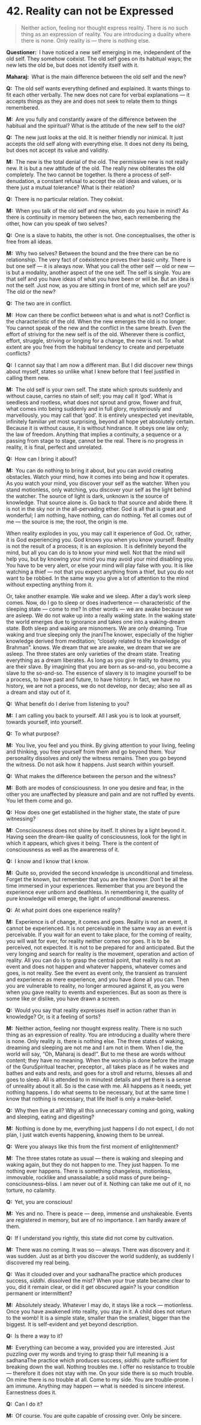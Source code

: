 # 42. Reality can not be Expressed

>Neither action, feeling nor thought express reality. There is no such thing as an expression of reality. You are introducing a duality where there is none. Only reality is — there is nothing else.

**Questioner:**&ensp;I have noticed a new self emerging in me, independent of the old self. They somehow coëxist. The old self goes on its habitual ways; the new lets the old be, but does not identify itself with it.

**Maharaj:**&ensp;What is the main difference between the old self and the new?

**Q:**&ensp;The old self wants everything defined and explained. It wants things to fit each other verbally. The new does not care for verbal explanations — it accepts things as they are and does not seek to relate them to things remembered.

**M:**&ensp;Are you fully and constantly aware of the difference between the habitual and the spiritual? What is the attitude of the new self to the old?

**Q:**&ensp;The new just looks at the old. It is neither friendly nor inimical. It just accepts the old self along with everything else. It does not deny its being, but does not accept its value and validity.

**M:**&ensp;The new is the total denial of the old. The permissive new is not really new. It is but a new attitude of the old. The really new obliterates the old completely. The two cannot be together. Is there a process of self-denudation, a constant refusal to accept the old ideas and values, or is there just a mutual tolerance? What is their relation?

**Q:**&ensp;There is no particular relation. They coëxist.

**M:**&ensp;When you talk of the old self and new, whom do you have in mind? As there is continuity in memory between the two, each remembering the other, how can you speak of two selves?

**Q:**&ensp;One is a slave to habits, the other is not. One conceptualises, the other is free from all ideas.

**M:**&ensp;Why two selves? Between the bound and the free there can be no relationship. The very fact of coëxistence proves their basic unity. There is but one self — it is always *now*. What you call the other self — old or new — is but a modality, another aspect of the one self. The self is single. You are that self and you have ideas of what you have been or will be. But an idea is not the self. Just now, as you are sitting in front of me, which self are you? The old or the new?

**Q:**&ensp;The two are in conflict.

**M:**&ensp;How can there be conflict between what is and what is not? Conflict is the characteristic of the old. When the new emerges the old is no longer. You cannot speak of the new and the conflict in the same breath. Even the effort of striving for the new self is of the old. Wherever there is conflict, effort, struggle, striving or longing for a change, the new is not. To what extent are you free from the habitual tendency to create and perpetuate conflicts?

**Q:**&ensp;I cannot say that I am now a different man. But I did discover new things about myself, states so unlike what I knew before that I feel justified in calling them new.

**M:**&ensp;The old self is your own self. The state which sprouts suddenly and without cause, carries no stain of self; you may call it ‘god’. What is seedless and rootless, what does not sprout and grow, flower and fruit, what comes into being suddenly and in full glory, mysteriously and marvellously, you may call that ‘god’. It is entirely unexpected yet inevitable, infinitely familiar yet most surprising, beyond all hope yet absolutely certain. Because it is without cause, it is without hindrance. It obeys one law only; the law of freedom. Anything that implies a continuity, a sequence or a passing from stage to stage, cannot be the real. There is no progress in reality, it is final, perfect and unrelated.

**Q:**&ensp;How can I bring it about?

**M:**&ensp;You can do nothing to bring it about, but you can avoid creating obstacles. Watch your mind, how it comes into being and how it operates. As you watch your mind, you discover your self as the watcher. When you stand motionless, only watching, you discover your self as the light behind the watcher. The source of light is dark, unknown is the source of knowledge. That source alone is. Go back to that source and abide there. It is not in the sky nor in the all-pervading ether. God is all that is great and wonderful; I am nothing, have nothing, can do nothing. Yet all comes out of me — the source is me; the root, the origin is me. 

When reality explodes in you, you may call it experience of God. Or, rather, it is God experiencing you. God knows you when you know yourself. Reality is not the result of a process; it is an explosion. It is definitely beyond the mind, but all you can do is to know your mind well. Not that the mind will help you, but by knowing your mind you may avoid your mind disabling you. You have to be very alert, or else your mind will play false with you. It is like watching a thief — not that you expect anything from a thief, but you do not want to be robbed. In the same way you give a lot of attention to the mind without expecting anything from it. 

Or, take another example. We wake and we sleep. After a day’s work sleep comes. Now, do I go to sleep or does inadvertence — characteristic of the sleeping state — come to me? In other words — we are awake because we are asleep. We do not wake up into a really waking state. In the waking state the world emerges due to ignorance and takes one into a waking-dream state. Both sleep and waking are misnomers. We are only dreaming. True waking and true sleeping only the <span class=tooltip>jnani<span class=tooltiptext>The knower, especially of the higher knowledge derived from meditation; “closely related to the knowledge of Brahman”.</span></span> knows. We dream that we are awake, we dream that we are asleep. The three states are only varieties of the dream state. Treating everything as a dream liberates. As long as you give reality to dreams, you are their slave. By imagining that you are born as so-and-so, you become a slave to the so-and-so. The essence of slavery is to imagine yourself to be a process, to have past and future, to have history. In fact, we have no history, we are not a process, we do not develop, nor decay; also see all as a dream and stay out of it.

**Q:**&ensp;What benefit do I derive from listening to you?

**M:**&ensp;I am calling you back to yourself. All I ask you is to look at yourself, towards yourself, into yourself.

**Q:**&ensp;To what purpose?

**M:**&ensp;You live, you feel and you think. By giving attention to your living, feeling and thinking, you free yourself from them and go beyond them. Your personality dissolves and only the witness remains. Then you go beyond the witness. Do not ask how it happens. Just search within yourself.

**Q:**&ensp;What makes the difference between the person and the witness?

**M:**&ensp;Both are modes of consciousness. In one you desire and fear, in the other you are unaffected by pleasure and pain and are not ruffled by events. You let them come and go.

**Q:**&ensp;How does one get established in the higher state, the state of pure witnessing?

**M:**&ensp;Consciousness does not shine by itself. It shines by a light beyond it. Having seen the dream-like quality of consciousness, look for the light in which it appears, which gives it being. There is the content of consciousness as well as the awareness of it.

**Q:**&ensp;I know and I know that I know.

**M:**&ensp;Quite so, provided the second knowledge is unconditional and timeless. Forget the known, but remember that you are the knower. Don’t be all the time immersed in your experiences. Remember that you are beyond the experience ever unborn and deathless. In remembering it, the quality of pure knowledge will emerge, the light of unconditional awareness.

**Q:**&ensp;At what point does one experience reality?

**M:**&ensp;Experience is of change, it comes and goes. Reality is not an event, it cannot be experienced. It is not perceivable in the same way as an event is perceivable. If you wait for an event to take place, for the coming of reality, you will wait for ever, for reality neither comes nor goes. It is to be perceived, not expected. It is not to be prepared for and anticipated. But the very longing and search for reality is the movement, operation and action of reality. All you can do is to grasp the central point, that reality is not an event and does not happen and whatever happens, whatever comes and goes, is not reality. See the event as event only, the transient as transient and experience as mere experience, and you have done all you can. Then you are vulnerable to reality, no longer armoured against it, as you were when you gave reality to events and experiences. But as soon as there is some like or dislike, you have drawn a screen.

**Q:**&ensp;Would you say that reality expresses itself in action rather than in knowledge? Or, is it a feeling of sorts?

**M:**&ensp;Neither action, feeling nor thought express reality. There is no such thing as an expression of reality. You are introducing a duality where there is none. Only reality *is*, there is nothing else. The three states of waking, dreaming and sleeping are not me and I am not in them. When I die, the world will say, “Oh, Maharaj is dead!”. But to me these are words without content; they have no meaning. When the worship is done before the image of the <span class=tooltip>Guru<span class=tooltiptext>Spiritual teacher, preceptor.</span></span>, all takes place as if he wakes and bathes and eats and rests, and goes for a stroll and returns, blesses all and goes to sleep. All is attended to in minutest details and yet there is a sense of unreality about it all. So is the case with me. All happens as it needs, yet nothing happens. I do what seems to be necessary, but at the same time I know that nothing is necessary, that life itself is only a make-belief.

**Q:**&ensp;Why then live at all? Why all this unnecessary coming and going, waking and sleeping, eating and digesting?

**M:**&ensp;Nothing is done by me, everything just happens I do not expect, I do not plan, I just watch events happening, knowing them to be unreal.

**Q:**&ensp;Were you always like this from the first moment of enlightenment?

**M:**&ensp;The three states rotate as usual — there is waking and sleeping and waking again, but they do not happen to me. They just happen. To me nothing ever happens. There is something changeless, motionless, immovable, rocklike and unassailable; a solid mass of pure being–consciousness–bliss. I am never out of it. Nothing can take me out of it, no torture, no calamity.

**Q:**&ensp;Yet, you are conscious!

**M:**&ensp;Yes and no. There is peace — deep, immense and unshakeable. Events are registered in memory, but are of no importance. I am hardly aware of them.

**Q:**&ensp;If I understand you rightly, this state did not come by cultivation.

**M:**&ensp;There was no coming. It was so — always. There was discovery and it was sudden. Just as at birth you discover the world suddenly, as suddenly I discovered my real being.

**Q:**&ensp;Was it clouded over and your <span class=tooltip>sadhana<span class=tooltiptext>The practice which produces success, *siddhi*.</span></span> dissolved the mist? When your true state became clear to you, did it remain clear, or did it get obscured again? Is your condition permanent or intermittent?

**M:**&ensp;Absolutely steady. Whatever I may do, it stays like a rock — motionless. Once you have awakened into reality, you stay in it. A child does not return to the womb! It is a simple state, smaller than the smallest, bigger than the biggest. It is self-evident and yet beyond description.

**Q:**&ensp;Is there a way to it?

**M:**&ensp;Everything can become a way, provided you are interested. Just puzzling over my words and trying to grasp their full meaning is a <span class=tooltip>sadhana<span class=tooltiptext>The practice which produces success, *siddhi*.</span></span> quite sufficient for breaking down the wall. Nothing troubles me. I offer no resistance to trouble — therefore it does not stay with me. On your side there is so much trouble. On mine there is no trouble at all. Come to my side. You are trouble-prone. I am immune. Anything may happen — what is needed is sincere interest. Earnestness does it.

**Q:**&ensp;Can I do it?

**M:**&ensp;Of course. You are quite capable of crossing over. Only be sincere.